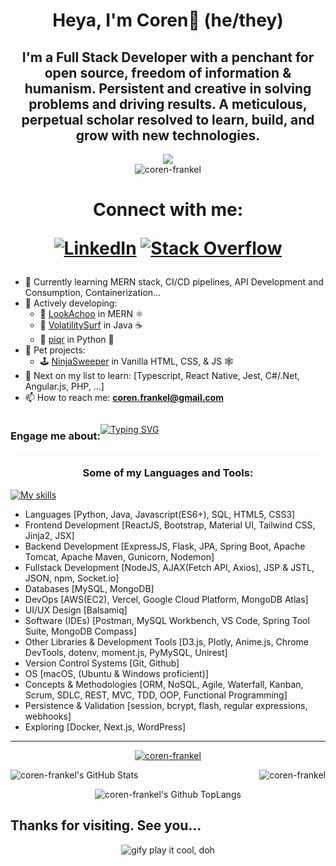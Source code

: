 <h1 align=center>Heya, I'm Coren🌽 (he/they)</h1>

<h2 align=center>I'm a Full Stack Developer with a penchant for open source, freedom of information & humanism. Persistent and creative in solving problems and driving results. A meticulous, perpetual scholar resolved to learn, build, and grow with new technologies.</h2>
<div align="center"><img src="https://i.giphy.com/media/GsiBgbwZAsWsg/giphy.webp" rel="sesame street yippers computer download"><br/>
<img src="https://komarev.com/ghpvc/?username=coren-frankel&label=Profile%20views&color=0e75b6&style=plastic" alt="coren-frankel" />
</div>

<h1 align=center>Connect with me:
  
[![LinkedIn](https://img.shields.io/badge/linkedin-%230077B5.svg?style=plastic&logo=linkedin&logoColor=white)](https://linkedin.com/in/coren-frankel)
[![Stack Overflow](https://img.shields.io/badge/-stackoverflow-FE7A16?style=plastic&logo=stack-overflow&logoColor=black)](https://stackoverflow.com/users/19356052/unclebabykern?tab=profile)
  
</h1>

- 💭 Currently learning MERN stack, CI/CD pipelines, API Development and Consumption, Containerization...
- 🦫 Actively developing: 
  + 🤧 <a href="https://github.com/coren-frankel/LookAchoo">LookAchoo</a> in MERN ⚛️ 
  + 🌊 <a href="https://github.com/coren-frankel/VolatilitySurf">VolatilitySurf</a> in Java ☕  
  + 🥨 <a href="https://github.com/coren-frankel/meal_picker">piqr</a> in Python 🐍 
- 🔫 Pet projects: 
  - 🕹️ <a href="https://github.com/coren-frankel/NinjaSweeper">NinjaSweeper</a> in Vanilla HTML, CSS, & JS 🕸️
- 🔮 Next on my list to learn: [Typescript, React Native, Jest, C#/.Net, Angular.js, PHP, ...]
- 📫 How to reach me: **coren.frankel@gmail.com**
<div align=center style="display: flex; background-color: white;">
<h3>Engage me about:</h3>

[![Typing SVG](https://readme-typing-svg.demolab.com/?lines=Horror,+Science+Fiction,+Fantasy;Existentialism,+Absurdism,+Nihilism;Ethics,+Logic,+Metaphysics;Puzzle/Story-Driven+Games;Satire/Drama,+Comedy/Tragedy;Feminism,+Allyship,+Activism)](https://git.io/typing-svg)
</div>
<h3 align="center">Some of my Languages and Tools:</h3>

[![My skills](https://skillicons.dev/icons?i=express,flask,d3,eclipse,git,java,maven,react,aws,bash,bootstrap,css,gcp,github,html,js,jest,md,materialui,mongodb,mysql,nodejs,py,spring,tailwind,regex,vercel,nextjs,vim,docker,nginx,vscode,hibernate,babel)](https://skillicons.dev)

<ul>
<li>Languages [Python, Java, Javascript(ES6+), SQL, HTML5, CSS3]</li>
<li>Frontend Development [ReactJS, Bootstrap, Material UI, Tailwind CSS, Jinja2, JSX]</li>
<li>Backend Development [ExpressJS, Flask, JPA, Spring Boot, Apache Tomcat, Apache Maven, Gunicorn, Nodemon]</li>
<li>Fullstack Development [NodeJS, AJAX(Fetch API, Axios), JSP & JSTL, JSON, npm, Socket.io]
<li>Databases [MySQL, MongoDB]</li>
<li>DevOps [AWS(EC2), Vercel, Google Cloud Platform, MongoDB Atlas]</li>
<li>UI/UX Design [Balsamiq]</li>
<li>Software (IDEs) [Postman, MySQL Workbench, VS Code, Spring Tool Suite, MongoDB Compass]</li>
<li>Other Libraries & Development Tools [D3.js, Plotly, Anime.js, Chrome DevTools, dotenv, moment.js, PyMySQL, Unirest]</li>
<li>Version Control Systems [Git, Github]</li>
<li>OS [macOS, (Ubuntu & Windows proficient)]</li>
<li>Concepts & Methodologies [ORM, NoSQL, Agile, Waterfall, Kanban, Scrum, SDLC, REST, MVC, TDD, OOP, Functional Programming]</li>
<li>Persistence & Validation [session, bcrypt, flash, regular expressions, webhooks]</li>
<li>Exploring [Docker, Next.js, WordPress]</li>
</ul>

<hr/>
<div align="center">
  <p align="center"> <a href="https://github.com/ryo-ma/github-profile-trophy"><img src="https://github-profile-trophy.vercel.app/?username=coren-frankel&column=-1&theme=dark_lover" alt="coren-frankel" /></a> </p>
  <p style="display: flex; justify-content: space-between;"><img alt="coren-frankel's GitHub Stats" src="https://github-readme-stats.vercel.app/api?username=coren-frankel&theme=outrun&show_icons=true" />
  <img src="https://github-readme-streak-stats.herokuapp.com/?user=coren-frankel&layout=compact&show_icons=true&theme=yeblu" alt="coren-frankel" /></p>
  <p><img alt="coren-frankel's Github TopLangs" src="https://github-readme-stats.vercel.app/api/top-langs/?username=coren-frankel&layout=compact&theme=cobalt2&show_icons=true" /></p>
</div>

## Thanks for visiting. See you...

<div align=center>
<img src="https://i.giphy.com/media/GHeV8BGjJAAWk/giphy.webp" alt="gify play it cool, doh">
</div>
